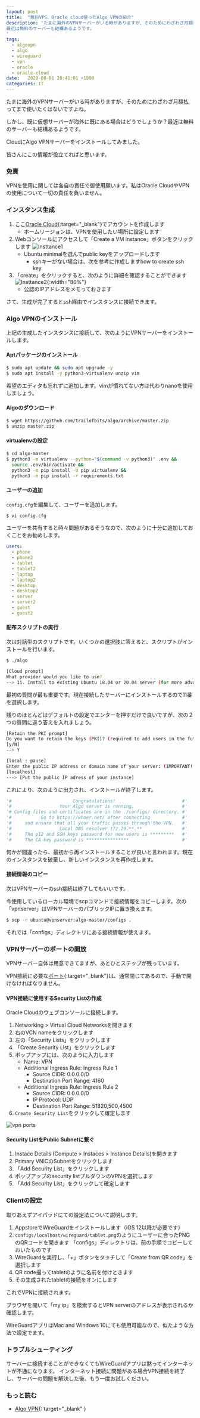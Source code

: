 ```yaml
---
layout: post
title:  "無料VPS、Oracle cloud使ったAlgo VPNの紹介"
description: 'たまに海外のVPNサーバーがいる時がありますが、そのためにわざわざ月額払ってまで使いたくはないですよね。
最近は無料のサーバーも結構あるようです。
'
tags:
  - algovpn
  - algo
  - wireguard
  - vpn
  - oracle
  - oracle-cloud
date:   2020-08-01 20:41:01 +1000
categories: IT
---
```


たまに海外のVPNサーバーがいる時がありますが、そのためにわざわざ月額払ってまで使いたくはないですよね。

しかし、既に仮想サーバーが海外に既にある場合はどうでしょうか？最近は無料のサーバーも結構あるようです。

CloudにAlgo VPNサーバーをインストールしてみました。

皆さんにこの情報が役立てればと思います。

### 免責

VPNを使用に関しては各自の責任で御使用願います。私はOracle CloudやVPNの使用について一切の責任を負いません。

### インスタンス生成

1. ここ[Oracle Cloud](https://www.oracle.com/au/cloud/free/){:target="_blank"}でアカウントを作成します
    - ホームリージョンは、VPNを使用したい場所に設定します
1. Webコンソールにアクセスして「Create a VM instance」ボタンをクリックします
  ![Insttance1](/assets/images/2020/vpn/instance1.jpg)
    - Ubuntu minimalを選んでpublic keyをアップロードします
        - sshキーがない場合は、次を参考に作成しますhow to create ssh key
1. 「create」をクリックすると、次のように詳細を確認することができます
  ![Insttance2](/assets/images/2020/vpn/instance2.jpg){:width="80%"}
    - 公認のIPアドレスをメモっておきます

さて、生成が完了するとssh経由でインスタンスに接続できます。

### Algo VPNのインストール

上記の生成したインスタンスに接続して、次のようにVPNサーバーをインストールします。

#### Aptパッケージのインストール

```sh
$ sudo apt update && sudo apt upgrade -y
$ sudo apt install -y python3-virtualenv unzip vim
```
希望のエディタも忘れずに追加します。vimが慣れてない方は代わりnanoを使用しましょう。

#### Algoのダウンロード

```sh
$ wget https://github.com/trailofbits/algo/archive/master.zip
$ unzip master.zip
```

#### virtualenvの設定

```sh
$ cd algo-master
$ python3 -m virtualenv --python="$(command -v python3)" .env &&
  source .env/bin/activate &&
  python3 -m pip install -U pip virtualenv &&
  python3 -m pip install -r requirements.txt
```

#### ユーザーの追加

`config.cfg`を編集して、ユーザーを追加します。

```sh
$ vi config.cfg
```

ユーザーを共有すると時々問題があるそうなので、次のように十分に追加しておくことをお勧めします。

```yml
users:
  - phone
  - phone2
  - tablet
  - tablet2
  - laptop
  - laptop2
  - desktop
  - desktop2
  - server
  - server2
  - guest
  - guest2
```

#### 配布スクリプトの実行

次は対話型のスクリプトです。いくつかの選択肢に答えると、スクリプトがインストールを行います。

```sh
$ ./algo
```

```sh
[Cloud prompt]
What provider would you like to use?
--> 11. Install to existing Ubuntu 18.04 or 20.04 server (for more advanced users)
```

最初の質問が最も重要です。現在接続したサーバーにインストールするので11番を選択します。

残りのほとんどはデフォルトの設定でエンターを押すだけで良いですが、次の２つの質問に違う答えを入れましょう。

```sh
[Retain the PKI prompt]
Do you want to retain the keys (PKI)? (required to add users in the future, but less secure)
[y/N]
--> Y
```

```sh
[local : pause]
Enter the public IP address or domain name of your server: (IMPORTANT! This is used to verify the certificate)
[localhost]
---> [Put the public IP adress of your instance]
```

これにより、次のように出力され、インストールが終了します。

```python
'#                       Congratulations!                         #'
'#                  Your Algo server is running.                  #'
'# Config files and certificates are in the ./configs/ directory. #'
'#           Go to https://whoer.net/ after connecting            #'
'#     and ensure that all your traffic passes through the VPN.   #'
'#                  Local DNS resolver 172.29.**.**               #'
'#     The p12 and SSH keys password for new users is *********   #'
'#     The CA key password is ****************                    #'
```

何かが間違ったら、最初から再インストールすることが良いと言われます。現在のインスタンスを破棄し、新しいインスタンスを再作成します。

#### 接続情報のコピー

次はVPNサーバーのssh接続は終了してもいいです。

今使用しているローカル環境でscpコマンドで接続情報をコピーします。次の「vpnserver」はVPNサーバーのパブリックIPに置き換えます。

```sh
$ scp -r ubuntu@vpnserver:algo-master/configs .
```

それでは「configs」ディレクトリにある接続情報が使えます。

### VPNサーバーのポートの開放

VPNサーバー自体は用意できてますが、あとひとステップが残っています。

VPN接続に必要な[ポート][algo-vpn-ports]{:target="_blank"}は、通常閉じてあるので、手動で開けなければなりません。

#### VPN接続に使用するSecurity Listの作成

Oracle Cloudのウェブコンソールに接続します。

1. Networking > Virtual Cloud Networksを開きます
1. 右のVCN nameをクリックします
1. 左の「Security Lists」をクリックします
1. 「Create Security List」をクリックします
1. ポップアップには、次のように入力します
    - Name: VPN
    - Additional Ingress Rule: Ingress Rule 1
        - Source CIDR: 0.0.0.0/0
        - Destination Port Range: 4160
    - Additional Ingress Rule: Ingress Rule 2
        - Source CIDR: 0.0.0.0/0
        - IP Protocol: UDP
        - Destination Port Range: 51820,500,4500
1. `Create Security List`をクリックして確定します

![vpn ports](/assets/images/2020/vpn/vpn.ports.jpg)

#### Security ListをPublic Subnetに繋ぐ

1. Instace Details (Compute > Instaces > Instance Details)を開きます
1. Primary VNICのSubnetをクリックします
1. 「Add Security List」をクリックします
1. ポップアップのsecurity listプルダウンのVPNを選択します
1. 「Add Security List」をクリックして確定します

### Clientの設定

取りあえずアイパッドにての設定法について説明します。

1. AppstoreでWireGuardをインストールします（iOS 12以降が必要です）
1. `configs/localhost/wireguard/tablet.png`のようにユーザーに合ったPNGのQRコードを開きます
  「configs」ディレクトリは、前の手順でコピーしておいたものです
1. WireGuardを実行し、「+」ボタンをタッチして「Create from QR code」を選択します
1. QR code撮ってtabletのように名前を付けときます
1. その生成されたtabletの接続をオンにします

これでVPNに接続されます。

ブラウザを開いて「my ip」を検索するとVPN serverのアドレスが表示されるか確認します。

WireGuardアプリはMac and Windows 10にても使用可能なので、似たような方法で設定でます。

### トラブルシューティング

サーバーに接続することができなくてもWireGuardアプリは黙ってインターネットが不通になります。
インターネット接続に問題がある場合VPN接続を終了し、サーバーの問題を解決した後、もう一度お試しください。

### もっと読む

- [Algo VPN](https://github.com/trailofbits/algo#deploy-the-algo-server){: target="_blank" }

[algo-vpn-ports]: https://github.com/trailofbits/algo/blob/master/docs/firewalls.md
[howto-ssh]: https://docs.github.com/en/github/authenticating-to-github/generating-a-new-ssh-key-and-adding-it-to-the-ssh-agent
